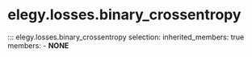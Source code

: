 
# elegy.losses.binary_crossentropy

::: elegy.losses.binary_crossentropy
    selection:
        inherited_members: true
        members:
            - __NONE__
        